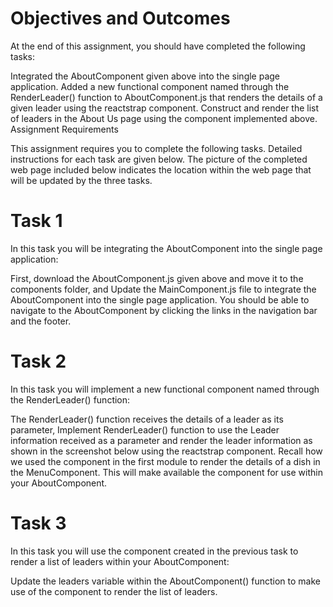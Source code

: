# Objectives and Outcomes

At the end of this assignment, you should have completed the following tasks:

Integrated the AboutComponent given above into the single page application.
Added a new functional component named <RenderLeader> through the RenderLeader() function to AboutComponent.js that renders the details of a given leader using the reactstrap <Media> component.
Construct and render the list of leaders in the About Us page using the <RenderLeader> component implemented above.
Assignment Requirements

This assignment requires you to complete the following tasks. Detailed instructions for each task are given below. The picture of the completed web page included below indicates the location within the web page that will be updated by the three tasks.

# Task 1

In this task you will be integrating the AboutComponent into the single page application:

First, download the AboutComponent.js given above and move it to the components folder, and
Update the MainComponent.js file to integrate the AboutComponent into the single page application. You should be able to navigate to the AboutComponent by clicking the links in the navigation bar and the footer.

# Task 2

In this task you will implement a new functional component named <RenderLeader> through the RenderLeader() function:

The RenderLeader() function receives the details of a leader as its parameter,
Implement RenderLeader() function to use the Leader information received as a parameter and render the leader information as shown in the screenshot below using the reactstrap <Media> component. Recall how we used the <Media> component in the first module to render the details of a dish in the MenuComponent.
This will make available the <RenderLeader> component for use within your AboutComponent.

# Task 3

In this task you will use the <RenderLeader> component created in the previous task to render a list of leaders within your AboutComponent:

Update the leaders variable within the AboutComponent() function to make use of the <RenderLeader> component to render the list of leaders.